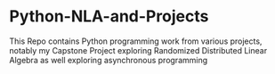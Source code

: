 # Python-NLA-and-Projects
This Repo contains Python programming work from various projects, notably my Capstone Project exploring Randomized Distributed Linear Algebra as well exploring asynchronous programming
